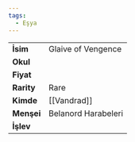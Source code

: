 ```yaml
---
tags:
  - Eşya
---  
```

  
|  |  |  
|---|---|  
| **İsim** | Glaive of Vengence|  
| **Okul** | |  
| **Fiyat** | |  
| **Rarity** | Rare|  
| **Kimde** | [[Vandrad]]|  
| **Menşei** | Belanord Harabeleri|  
| **İşlev** | |  
